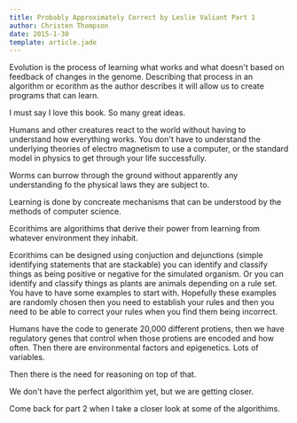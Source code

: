 ```yaml
---
title: Probably Approximately Correct by Leslie Valiant Part 1
author: Christen Thompson
date: 2015-1-30
template: article.jade 
---
```


Evolution is the process of learning what works and what doesn't based on feedback of changes in the genome. Describing that process in an algorithm or ecorithm as the author describes it will allow us to create programs that can learn.

<span class="more"></span>

I must say I love this book.  So many great ideas. 

Humans and other creatures react to the world without having to understand how everything works.  You don't have to understand the underlying theories of electro magnetism to use a computer, or the standard model in physics to get through your life successfully.

Worms can burrow through the ground without apparently any understanding fo the physical laws they are subject to. 

Learning is done by concreate mechanisms that can be understood by the methods of computer science.

Ecorithims are algorithims that derive their power from learning from whatever environment they inhabit.


Ecorithims can be designed using conjuction and dejunctions (simple identifying statements that are stackable) you can identify and classify things as being positive or negative for the simulated organism.  Or you can identify and classify things as plants are animals depending on a rule set.  You have to have some examples to start with.  Hopefully these examples are randomly chosen then you need to establish your rules and then you need to be able to correct your rules when you find them being incorrect.

Humans have the code to generate 20,000 different protiens, then we have regulatory genes that control when those protiens are encoded and how often. Then there are environmental factors and epigenetics.  Lots of variables. 

Then there is the need for reasoning on top of that.

We don't have the perfect algorithim yet, but we are getting closer.

Come back for part 2 when I take a closer look at some of the algorithims.



